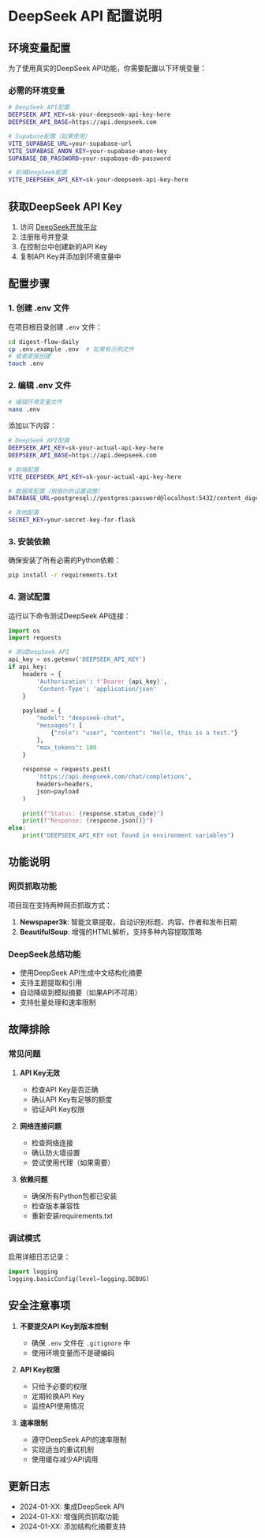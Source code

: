 # DeepSeek API 配置说明

## 环境变量配置

为了使用真实的DeepSeek API功能，你需要配置以下环境变量：

### 必需的环境变量

```bash
# DeepSeek API配置
DEEPSEEK_API_KEY=sk-your-deepseek-api-key-here
DEEPSEEK_API_BASE=https://api.deepseek.com

# Supabase配置（如果使用）
VITE_SUPABASE_URL=your-supabase-url
VITE_SUPABASE_ANON_KEY=your-supabase-anon-key
SUPABASE_DB_PASSWORD=your-supabase-db-password

# 前端DeepSeek配置
VITE_DEEPSEEK_API_KEY=sk-your-deepseek-api-key-here
```

## 获取DeepSeek API Key

1. 访问 [DeepSeek开放平台](https://platform.deepseek.com/)
2. 注册账号并登录
3. 在控制台中创建新的API Key
4. 复制API Key并添加到环境变量中

## 配置步骤

### 1. 创建 .env 文件

在项目根目录创建 `.env` 文件：

```bash
cd digest-flow-daily
cp .env.example .env  # 如果有示例文件
# 或者直接创建
touch .env
```

### 2. 编辑 .env 文件

```bash
# 编辑环境变量文件
nano .env
```

添加以下内容：

```bash
# DeepSeek API配置
DEEPSEEK_API_KEY=sk-your-actual-api-key-here
DEEPSEEK_API_BASE=https://api.deepseek.com

# 前端配置
VITE_DEEPSEEK_API_KEY=sk-your-actual-api-key-here

# 数据库配置（根据你的设置调整）
DATABASE_URL=postgresql://postgres:password@localhost:5432/content_digest

# 其他配置
SECRET_KEY=your-secret-key-for-flask
```

### 3. 安装依赖

确保安装了所有必需的Python依赖：

```bash
pip install -r requirements.txt
```

### 4. 测试配置

运行以下命令测试DeepSeek API连接：

```python
import os
import requests

# 测试DeepSeek API
api_key = os.getenv('DEEPSEEK_API_KEY')
if api_key:
    headers = {
        'Authorization': f'Bearer {api_key}',
        'Content-Type': 'application/json'
    }
    
    payload = {
        "model": "deepseek-chat",
        "messages": [
            {"role": "user", "content": "Hello, this is a test."}
        ],
        "max_tokens": 100
    }
    
    response = requests.post(
        'https://api.deepseek.com/chat/completions',
        headers=headers,
        json=payload
    )
    
    print(f"Status: {response.status_code}")
    print(f"Response: {response.json()}")
else:
    print("DEEPSEEK_API_KEY not found in environment variables")
```

## 功能说明

### 网页抓取功能

项目现在支持两种网页抓取方式：

1. **Newspaper3k**: 智能文章提取，自动识别标题、内容、作者和发布日期
2. **BeautifulSoup**: 增强的HTML解析，支持多种内容提取策略

### DeepSeek总结功能

- 使用DeepSeek API生成中文结构化摘要
- 支持主题提取和引用
- 自动降级到模拟摘要（如果API不可用）
- 支持批量处理和速率限制

## 故障排除

### 常见问题

1. **API Key无效**
   - 检查API Key是否正确
   - 确认API Key有足够的额度
   - 验证API Key权限

2. **网络连接问题**
   - 检查网络连接
   - 确认防火墙设置
   - 尝试使用代理（如果需要）

3. **依赖问题**
   - 确保所有Python包都已安装
   - 检查版本兼容性
   - 重新安装requirements.txt

### 调试模式

启用详细日志记录：

```python
import logging
logging.basicConfig(level=logging.DEBUG)
```

## 安全注意事项

1. **不要提交API Key到版本控制**
   - 确保 `.env` 文件在 `.gitignore` 中
   - 使用环境变量而不是硬编码

2. **API Key权限**
   - 只给予必要的权限
   - 定期轮换API Key
   - 监控API使用情况

3. **速率限制**
   - 遵守DeepSeek API的速率限制
   - 实现适当的重试机制
   - 使用缓存减少API调用

## 更新日志

- 2024-01-XX: 集成DeepSeek API
- 2024-01-XX: 增强网页抓取功能
- 2024-01-XX: 添加结构化摘要支持 